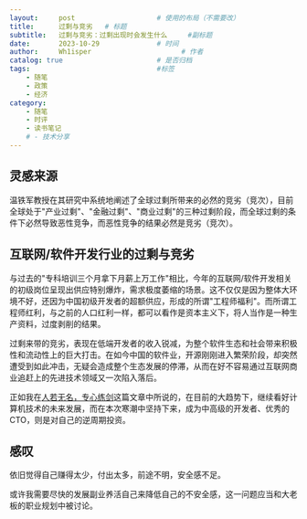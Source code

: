 ```yaml
---
layout:     post                    # 使用的布局（不需要改）
title:      过剩与竞劣	# 标题 
subtitle:   过剩与竞劣：过剩出现时会发生什么 	 #副标题
date:       2023-10-29              # 时间
author:     Wh1isper                      # 作者
catalog: true                       # 是否归档
tags:                               #标签
    - 随笔
    - 政策
    - 经济
category:
    - 随笔
    - 时评
    - 读书笔记
    # - 技术分享
---
```


## 灵感来源

温铁军教授在其研究中系统地阐述了全球过剩所带来的必然的竞劣（竞次），目前全球处于"产业过剩"、"金融过剩"、"商业过剩"的三种过剩阶段，而全球过剩的条件下必然导致恶性竞争，而恶性竞争的结果必然是竞劣（竞次）。

## 互联网/软件开发行业的过剩与竞劣

与过去的"专科培训三个月拿下月薪上万工作"相比，今年的互联网/软件开发相关的初级岗位呈现出供应特别爆炸，需求极度萎缩的场景。这不仅仅是因为整体大环境不好，还因为中国初级开发者的超额供应，形成的所谓"工程师福利"。而所谓工程师红利，与之前的人口红利一样，都可以看作是资本主义下，将人当作是一种生产资料，过度剥削的结果。

过剩来带的竞劣，表现在低端开发者的收入锐减，为整个软件生态和社会带来积极性和流动性上的巨大打击。在如今中国的软件业，开源刚刚进入繁荣阶段，却突然遭受到如此冲击，无疑会造成整个生态发展的停滞，从而在好不容易通过互联网商业追赶上的先进技术领域又一次陷入落后。

正如我在[人若无名，专心练剑](https://wh1isper.github.io/2023/10/22/2023-10-23-%E4%BA%BA%E8%8B%A5%E6%97%A0%E5%90%8D%E4%B8%93%E5%BF%83%E7%BB%83%E5%89%91/)这篇文章中所说的，在目前的大趋势下，继续看好计算机技术的未来发展，而在本次寒潮中坚持下来，成为中高级的开发者、优秀的CTO，则是对自己的逆周期投资。

## 感叹

依旧觉得自己赚得太少，付出太多，前途不明，安全感不足。

或许我需要尽快的发展副业养活自己来降低自己的不安全感，这一问题应当和大老板的职业规划中被讨论。
